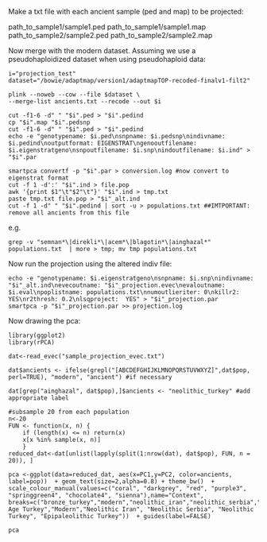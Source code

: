Make a txt file with each ancient sample (ped and map) to be projected:

path_to_sample1/sample1.ped path_to_sample1/sample1.map
path_to_sample2/sample2.ped path_to_sample2/sample2.map

Now merge with the modern dataset. Assuming we use a pseudohaploidized dataset when using pseudohaploid data:
```
i="projection_test"
dataset="/bowie/adaptmap/version1/adaptmapTOP-recoded-finalv1-filt2"

plink --noweb --cow --file $dataset \
--merge-list ancients.txt --recode --out $i

cut -f1-6 -d" " "$i".ped > "$i".pedind
cp "$i".map "$i".pedsnp
cut -f1-6 -d" " "$i".ped > "$i".pedind
echo -e "genotypename: $i.ped\nsnpname: $i.pedsnp\nindivname: $i.pedind\noutputformat: EIGENSTRAT\ngenooutfilename: $i.eigenstratgeno\nsnpoutfilename: $i.snp\nindoutfilename: $i.ind" > "$i".par

smartpca convertf -p "$i".par > conversion.log #now convert to eigenstrat format
cut -f 1 -d':' "$i".ind > file.pop
awk '{print $1"\t"$2"\t"}' "$i".ind > tmp.txt
paste tmp.txt file.pop > "$i"_alt.ind
cut -f 1 -d" " "$i".pedind | sort -u > populations.txt ##IMTPORTANT: remove all ancients from this file
```
e.g.
```
grep -v "semnan*\|direkli*\|acem*\|blagotin*\|ainghazal*" populations.txt  | more > tmp; mv tmp populations.txt
```
Now run the projection using the altered indiv file:
```
echo -e "genotypename: $i.eigenstratgeno\nsnpname: $i.snp\nindivname: "$i"_alt.ind\nevecoutname: "$i"_projection.evec\nevaloutname: $i.eval\npoplistname: populations.txt\nnumoutlieriter: 0\nkillr2: YES\nr2thresh: 0.2\nlsqproject:  YES" > "$i"_projection.par
smartpca -p "$i"_projection.par >> projection.log
```
Now drawing the pca:
```
library(ggplot2)
library(rPCA)

dat<-read_evec("sample_projection_evec.txt")

dat$ancients <- ifelse(grepl("[ABCDEFGHIJKLMNOPQRSTUVWXYZ]",dat$pop, perl=TRUE), "modern", "ancient") #if necessary

dat[grep("ainghazal", dat$pop),]$ancients <- "neolithic_turkey" #add appropriate label

#subsample 20 from each population
n<-20
FUN <- function(x, n) {
    if (length(x) <= n) return(x)
    x[x %in% sample(x, n)]
    }
reduced_dat<-dat[unlist(lapply(split(1:nrow(dat), dat$pop), FUN, n = 20)), ]

pca <-ggplot(data=reduced_dat, aes(x=PC1,y=PC2, color=ancients, label=pop))  + geom_text(size=2,alpha=0.8) + theme_bw()  + scale_colour_manual(values=c("coral", "darkgrey", "red", "purple3", "springgreen4", "chocolate4", "sienna"),name="Context", breaks=c("bronze_turkey","modern","neolithic_iran","neolithic_serbia","neolithic_turkey","paleolithic_turkey"),labels=c("Bronze Age Turkey","Modern","Neolithic Iran", "Neolithic Serbia", "Neolithic Turkey", "Epipaleolithic Turkey"))  + guides(label=FALSE)

pca
```

```
